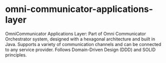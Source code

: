 # omni-communicator-applications-layer
OmniCommunicator Applications Layer: Part of Omni Communicator Orchestrator system, designed with a hexagonal architecture and built in Java. Supports a variety of communication channels and can be connected to any service provider. Follows Domain-Driven Design (DDD) and SOLID principles.

